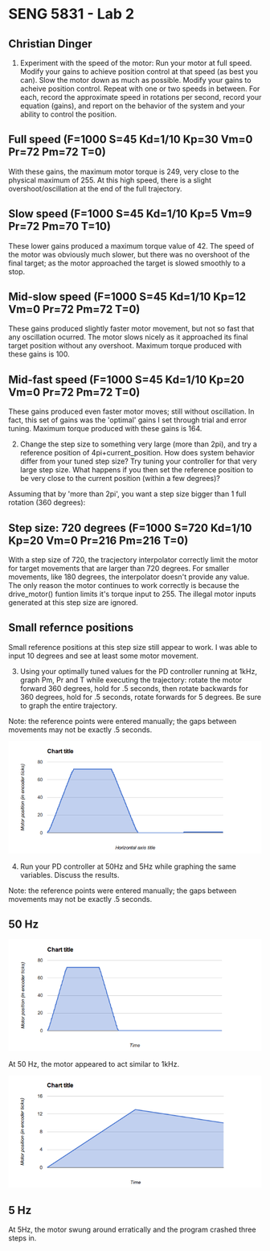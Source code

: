 SENG 5831 - Lab 2
=================

Christian Dinger
----------------


1. Experiment with the speed of the motor: Run your motor at full speed. Modify your gains to achieve position control at that speed (as best you can). Slow the motor down as much as possible. Modify your gains to acheive position control. Repeat with one or two speeds in between. For each, record the approximate speed in rotations per second, record your equation (gains), and report on the behavior of the system and your ability to control the position.

Full speed (F=1000 S=45 Kd=1/10 Kp=30 Vm=0 Pr=72 Pm=72 T=0)
---

With these gains, the maximum motor torque is 249, very close to the
physical maximum of 255. At this high speed, there is a slight
overshoot/oscillation at the end of the full trajectory.

Slow speed (F=1000 S=45 Kd=1/10 Kp=5 Vm=9 Pr=72 Pm=70 T=10)
---

These lower gains produced a maximum torque value of 42. The speed of
the motor was obviously much slower, but there was no overshoot of the
final target; as the motor approached the target is slowed smoothly to a
stop.

Mid-slow speed (F=1000 S=45 Kd=1/10 Kp=12 Vm=0 Pr=72 Pm=72 T=0)
---

These gains produced slightly faster motor movement, but not so fast
that any oscillation ocurred. The motor slows nicely as it approached
its final target position without any overshoot. Maximum torque produced
with these gains is 100.

Mid-fast speed (F=1000 S=45 Kd=1/10 Kp=20 Vm=0 Pr=72 Pm=72 T=0)
---

These gains produced even faster motor moves; still without oscillation.
In fact, this set of gains was the 'optimal' gains I set through trial
and error tuning. Maximum torque produced with these gains is 164.

2. Change the step size to something very large (more than 2pi), and try a reference position of 4pi+current_position. How does system behavior differ from your tuned step size? Try tuning your controller for that very large step size. What happens if you then set the reference position to be very close to the current position (within a few degrees)? 

Assuming that by 'more than 2pi', you want a step size bigger than 1
full rotation (360 degrees):

Step size: 720 degrees (F=1000 S=720 Kd=1/10 Kp=20 Vm=0 Pr=216 Pm=216 T=0)
---

With a step size of 720, the tracjectory interpolator correctly limit
the motor for target movements that are larger than 720 degrees. For
smaller movements, like 180 degrees, the interpolator doesn't provide
any value. The only reason the motor continues to work correctly is
because the drive_motor() funtion limits it's torque input to 255. The
illegal motor inputs generated at this step size are ignored.

Small refernce positions
---

Small reference positions at this step size still appear to work. I was
able to input 10 degrees and see at least some motor movement.


3. Using your optimally tuned values for the PD controller running at 1kHz, graph Pm, Pr and T while executing the trajectory: rotate the motor forward 360 degrees, hold for .5 seconds, then rotate backwards for 360 degrees, hold for .5 seconds, rotate forwards for 5 degrees. Be sure to graph the entire trajectory. 

Note: the reference points were entered manually; the gaps between
movements may not be exactly .5 seconds.

![Trajectory graph at 1 kHz](graph_1khz.png "Trajectory at 1 kHz")

4. Run your PD controller at 50Hz and 5Hz while graphing the same variables. Discuss the results.

Note: the reference points were entered manually; the gaps between movements may not be exactly .5 seconds.

50 Hz
-----

![Trajectory graph at 50 Hz](graph_50hz.png "Trajectory at 50 Hz")

At 50 Hz, the motor appeared to act similar to 1kHz.

![Trajectory graph at 5 Hz](graph_5hz.png "Trajectory at 5 Hz")

5 Hz
----

At 5Hz, the motor swung around erratically and the program crashed three
steps in.
